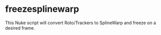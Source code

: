 # freezesplinewarp
This Nuke script will convert Roto/Trackers to SplineWarp and freeze on a desired frame.
